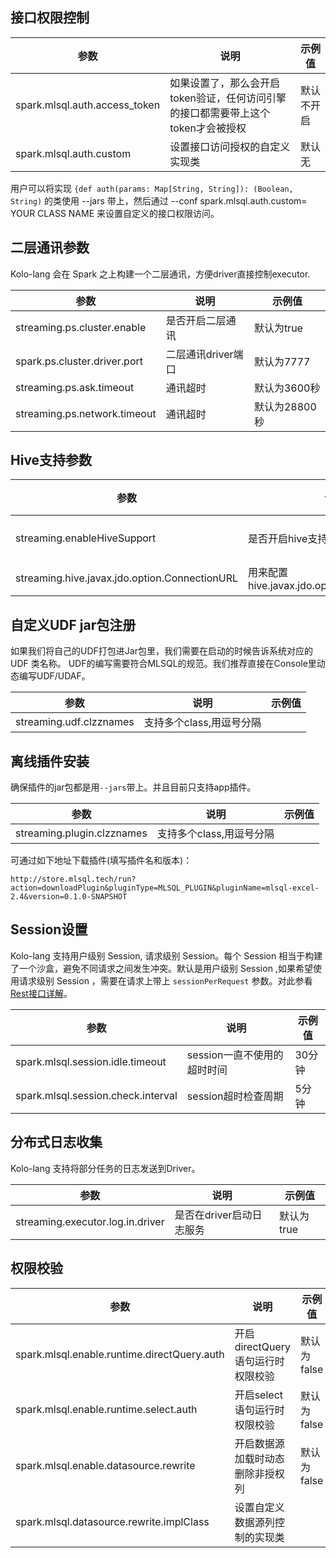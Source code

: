 
## 接口权限控制

| 参数 | 说明 | 示例值 |
|----|----|-----|
|  spark.mlsql.auth.access_token  |  如果设置了，那么会开启token验证，任何访问引擎的接口都需要带上这个token才会被授权  | 默认不开启    |
|  spark.mlsql.auth.custom  | 设置接口访问授权的自定义实现类 |  默认无   |

用户可以将实现 `{def auth(params: Map[String, String]): (Boolean, String)` 的类使用 --jars 带上，然后通过 --conf spark.mlsql.auth.custom= YOUR CLASS NAME 来设置自定义的接口权限访问。

## 二层通讯参数

Kolo-lang 会在 Spark 之上构建一个二层通讯，方便driver直接控制executor.

| 参数 | 说明 | 示例值 |
|----|----|-----|
|  streaming.ps.cluster.enable  |  是否开启二层通讯  |  默认为true   |
|  spark.ps.cluster.driver.port  |  二层通讯driver端口 |  默认为7777   |
|  streaming.ps.ask.timeout |  通讯超时 |  默认为3600秒   |
|  streaming.ps.network.timeout |  通讯超时 |  默认为28800秒   |

## Hive支持参数

| 参数 | 说明 | 示例值 |
|----|----|-----|
| streaming.enableHiveSupport  |  是否开启hive支持  |  默认为false   |
|  streaming.hive.javax.jdo.option.ConnectionURL  | 用来配置hive.javax.jdo.option.ConnectionURL|  默认为空   |

## 自定义UDF jar包注册

如果我们将自己的UDF打包进Jar包里，我们需要在启动的时候告诉系统对应的UDF 类名称。
UDF的编写需要符合MLSQL的规范。我们推荐直接在Console里动态编写UDF/UDAF。

| 参数 | 说明 | 示例值 |
|----|----|-----|
| streaming.udf.clzznames  |  支持多个class,用逗号分隔  |     |

## 离线插件安装

确保插件的jar包都是用`--jars`带上。并且目前只支持app插件。

| 参数 | 说明 | 示例值 |
|----|----|-----|
| streaming.plugin.clzznames  |  支持多个class,用逗号分隔  |     |

可通过如下地址下载插件(填写插件名和版本)：

```
http://store.mlsql.tech/run?action=downloadPlugin&pluginType=MLSQL_PLUGIN&pluginName=mlsql-excel-2.4&version=0.1.0-SNAPSHOT
```

## Session设置

Kolo-lang 支持用户级别 Session, 请求级别 Session。每个 Session 相当于构建了一个沙盒，避免不同请求之间发生冲突。默认是用户级别 Session ,如果希望使用请求级别 Session ，需要在请求上带上 `sessionPerRequest` 参数。对此参看[Rest接口详解](http://docs.mlsql.tech/mlsql-engine/api/run-script.html)。


| 参数 | 说明 | 示例值 |
|----|----|-----|
| spark.mlsql.session.idle.timeout  |  session一直不使用的超时时间  |  30分钟   |
| spark.mlsql.session.check.interval  |  session超时检查周期  |  5分钟   |

## 分布式日志收集

Kolo-lang 支持将部分任务的日志发送到Driver。

| 参数 | 说明 | 示例值 |
|----|----|-----|
| streaming.executor.log.in.driver  |  是否在driver启动日志服务  | 默认为true|

## 权限校验

| 参数 | 说明 | 示例值 |
|----|----|-----|
| spark.mlsql.enable.runtime.directQuery.auth  |  开启directQuery语句运行时权限校验  | 默认为false|
| spark.mlsql.enable.runtime.select.auth  |  开启select语句运行时权限校验  | 默认为false|
| spark.mlsql.enable.datasource.rewrite  |  开启数据源加载时动态删除非授权列  | 默认为false|
| spark.mlsql.datasource.rewrite.implClass  |  设置自定义数据源列控制的实现类 | &nbsp;|
